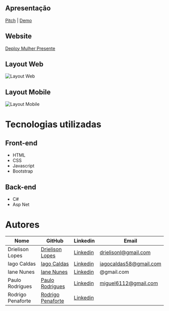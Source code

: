 ## Apresentação
[Pitch]() | [Demo](https://www.youtube.com/watch?v=AetE5nJ-luU)

## Website

[Deploy Mulher Presente](http://mulherpresente.somee.com/)

## Layout Web
![Layout Web](public/MP_desktop.jpg)

## Layout Mobile
![Layout Mobile](public/MP_mobile.jpg)

# Tecnologias utilizadas 
## Front-end
- HTML 
- CSS
- Javascript
- Bootstrap

## Back-end
- C#
- Asp Net

# Autores

Nome   | GitHub | Linkedin | Email
--------- | ------ | -------- | -----------
Drielison Lopes | [Drielison Lopes](https://github.com/DrielisonLopes) | [Linkedin](https://www.linkedin.com/in/drielison-lopes/) | drielisonl@gmail.com
Iago Caldas | [Iago Caldas](https://github.com/Iagoakie/) | [Linkedin](https://www.linkedin.com/in/iago-caldas-57b11a206/) | iagocaldas58@gmail.com
Iane Nunes | [Iane Nunes](https://github.com/ianenunes) | [Linkedin](https://www.linkedin.com/in/) | @gmail.com
Paulo Rodrigues | [Paulo Rodrigues](https://github.com/Paulo-Dev1) | [Linkedin](https://www.linkedin.com/in/dev-paulo-miguel/) | miguel6112@gmail.com
Rodrigo Penaforte | [Rodrigo Penaforte](https://github.com/RodrigoPenaforte) | [Linkedin](http://www.linkedin.com/in/rodrigo-penaforte-b18b1313a) | 
